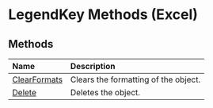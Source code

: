 
# LegendKey Methods (Excel)

## Methods



|**Name**|**Description**|
|:-----|:-----|
|[ClearFormats](fa73187b-9607-2484-5690-e2b07961dc76.md)|Clears the formatting of the object.|
|[Delete](b93ad1e1-48d2-8076-7151-b43b27faa773.md)|Deletes the object.|
